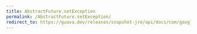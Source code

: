 ```yaml
---
title: AbstractFuture.setException
permalink: /AbstractFuture.setException/
redirect_to: https://guava.dev/releases/snapshot-jre/api/docs/com/google/common/util/concurrent/AbstractFuture.html#setException-java.lang.Throwable-
---
```

